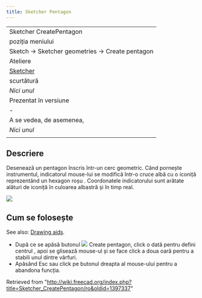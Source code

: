 ```yaml
---
title: Sketcher Pentagon
---
```

|  |
| --- |
| Sketcher CreatePentagon |
| poziția meniului |
| Sketch → Sketcher geometries → Create pentagon |
| Ateliere |
| [Sketcher](/Sketcher_Workbench/ro "Sketcher Workbench/ro") |
| scurtătură |
| *Nici unul* |
| Prezentat în versiune |
| - |
| A se vedea, de asemenea, |
| *Nici unul* |
|  |

## Descriere

Desenează un pentagon înscris într-un cerc geometric.
Când pornește instrumentul, indicatorul mouse-lui se modifică într-o cruce albă cu o iconiță reprezentând un hexagon roșu .
Coordonatele indicatorului sunt arătate alături de iconiță în culoarea albastră și în timp real.

![](/images/SketcherCreatePentagonExample.png)

## Cum se folosește

See also: [Drawing aids](/Sketcher_Workbench#Drawing_aids "Sketcher Workbench").

* După ce se apăsă butonul ![](/images/Sketcher_CreatePentagon.png) Create pentagon, click o dată pentru defini centrul , apoi se glisează mouse-ul și se face click a doua oară pentru a stabili unul dintre vârfuri.
* Apăsând Esc sau click pe butonul dreapta al mouse-ului pentru a abandona funcția.

Retrieved from "<http://wiki.freecad.org/index.php?title=Sketcher_CreatePentagon/ro&oldid=1397337>"